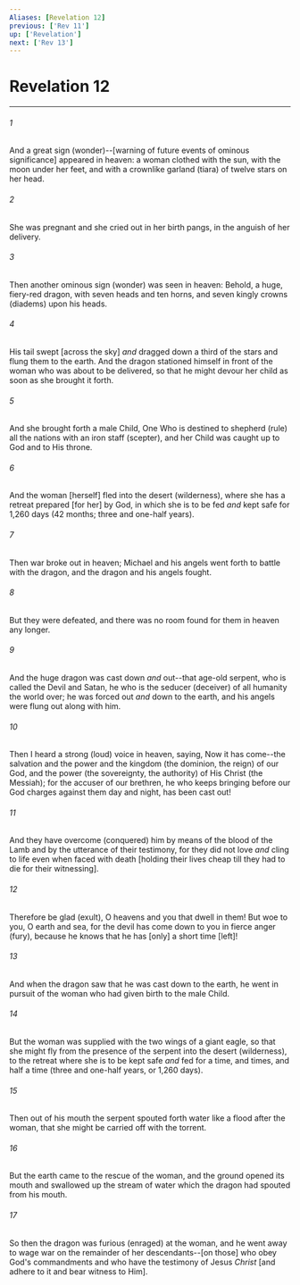 ```yaml
---
Aliases: [Revelation 12]
previous: ['Rev 11']
up: ['Revelation']
next: ['Rev 13']
---
```

# Revelation 12

***


###### 1 


And a great sign (wonder)--[warning of future events of ominous significance] appeared in heaven: a woman clothed with the sun, with the moon under her feet, and with a crownlike garland (tiara) of twelve stars on her head. 


###### 2 


She was pregnant and she cried out in her birth pangs, in the anguish of her delivery. 


###### 3 


Then another ominous sign (wonder) was seen in heaven: Behold, a huge, fiery-red dragon, with seven heads and ten horns, and seven kingly crowns (diadems) upon his heads. 


###### 4 


His tail swept [across the sky] _and_ dragged down a third of the stars and flung them to the earth. And the dragon stationed himself in front of the woman who was about to be delivered, so that he might devour her child as soon as she brought it forth. 


###### 5 


And she brought forth a male Child, One Who is destined to shepherd (rule) all the nations with an iron staff (scepter), and her Child was caught up to God and to His throne. 


###### 6 


And the woman [herself] fled into the desert (wilderness), where she has a retreat prepared [for her] by God, in which she is to be fed _and_ kept safe for 1,260 days (42 months; three and one-half years). 


###### 7 


Then war broke out in heaven; Michael and his angels went forth to battle with the dragon, and the dragon and his angels fought. 


###### 8 


But they were defeated, and there was no room found for them in heaven any longer. 


###### 9 


And the huge dragon was cast down _and_ out--that age-old serpent, who is called the Devil and Satan, he who is the seducer (deceiver) of all humanity the world over; he was forced out _and_ down to the earth, and his angels were flung out along with him. 


###### 10 


Then I heard a strong (loud) voice in heaven, saying, Now it has come--the salvation and the power and the kingdom (the dominion, the reign) of our God, and the power (the sovereignty, the authority) of His Christ (the Messiah); for the accuser of our brethren, he who keeps bringing before our God charges against them day and night, has been cast out! 


###### 11 


And they have overcome (conquered) him by means of the blood of the Lamb and by the utterance of their testimony, for they did not love _and_ cling to life even when faced with death [holding their lives cheap till they had to die for their witnessing]. 


###### 12 


Therefore be glad (exult), O heavens and you that dwell in them! But woe to you, O earth and sea, for the devil has come down to you in fierce anger (fury), because he knows that he has [only] a short time [left]! 


###### 13 


And when the dragon saw that he was cast down to the earth, he went in pursuit of the woman who had given birth to the male Child. 


###### 14 


But the woman was supplied with the two wings of a giant eagle, so that she might fly from the presence of the serpent into the desert (wilderness), to the retreat where she is to be kept safe _and_ fed for a time, and times, and half a time (three and one-half years, or 1,260 days). 


###### 15 


Then out of his mouth the serpent spouted forth water like a flood after the woman, that she might be carried off with the torrent. 


###### 16 


But the earth came to the rescue of the woman, and the ground opened its mouth and swallowed up the stream of water which the dragon had spouted from his mouth. 


###### 17 


So then the dragon was furious (enraged) at the woman, and he went away to wage war on the remainder of her descendants--[on those] who obey God's commandments and who have the testimony of Jesus _Christ_ [and adhere to it and bear witness to Him].
